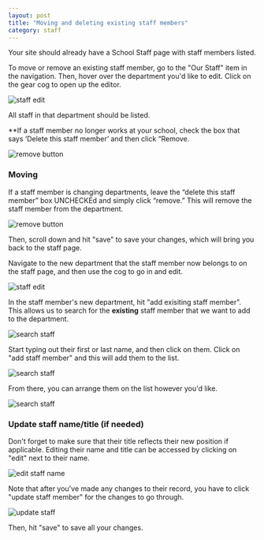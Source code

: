 ```yaml
---
layout: post
title: "Moving and deleting existing staff members"
category: staff
---
```


Your site should already have a School Staff page with staff members listed.

To move or remove an existing staff member, go to the "Our Staff" item in the navigation. Then, hover over the department you'd like to edit. Click on the gear cog to open up the editor.

![staff edit](/schoolsites-help/images/staff/edit-staff.png)

All staff in that department should be listed.

**If a staff member no longer works at your school, check the box that says ‘Delete this staff member’ and then click “Remove.

![remove button](/schoolsites-help/images/staff/delete.png)

### Moving

If a staff member is changing departments, leave the “delete this staff member” box UNCHECKEd and simply click “remove.” This will remove the staff member from the department.

![remove button](/schoolsites-help/images/staff/remove-toggle.png)

Then, scroll down and hit "save" to save your changes, which will bring you back to the staff page.

Navigate to the new department that the staff member now belongs to on the staff page, and then use the cog to go in and edit.

![staff edit](/schoolsites-help/images/staff/edit-staff.png)

In the staff member's new department, hit "add exisiting staff member". This allows us to search for the **existing** staff member that we want to add to the department.

![search staff](/schoolsites-help/images/staff/add-existing-staff.png)

Start typing out their first or last name, and then click on them. Click on "add staff member" and this will add them to the list.

![search staff](/schoolsites-help/images/staff/search-staff.png)

From there, you can arrange them on the list however you'd like.

![search staff](/schoolsites-help/images/staff/move-staff.png)

### Update staff name/title (if needed)

Don't forget to make sure that their title reflects their new position if applicable. Editing their name and title can be accessed by clicking on "edit" next to their name.

![edit staff name](/schoolsites-help/images/staff/edit-name.png)

Note that after you've made any changes to their record, you have to click "update staff member" for the changes to go through.

![update staff](/schoolsites-help/images/staff/update-staff-button.png)

Then, hit "save" to save all your changes.
